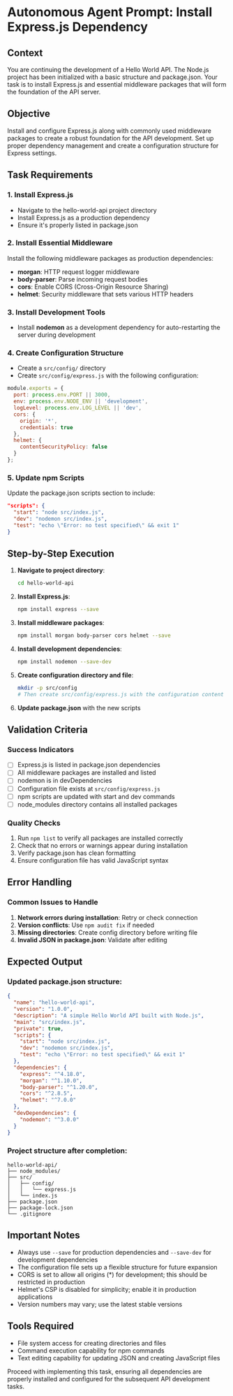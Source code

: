 # Autonomous Agent Prompt: Install Express.js Dependency

## Context
You are continuing the development of a Hello World API. The Node.js project has been initialized with a basic structure and package.json. Your task is to install Express.js and essential middleware packages that will form the foundation of the API server.

## Objective
Install and configure Express.js along with commonly used middleware packages to create a robust foundation for the API development. Set up proper dependency management and create a configuration structure for Express settings.

## Task Requirements

### 1. Install Express.js
- Navigate to the hello-world-api project directory
- Install Express.js as a production dependency
- Ensure it's properly listed in package.json

### 2. Install Essential Middleware
Install the following middleware packages as production dependencies:
- **morgan**: HTTP request logger middleware
- **body-parser**: Parse incoming request bodies
- **cors**: Enable CORS (Cross-Origin Resource Sharing)
- **helmet**: Security middleware that sets various HTTP headers

### 3. Install Development Tools
- Install **nodemon** as a development dependency for auto-restarting the server during development

### 4. Create Configuration Structure
- Create a `src/config/` directory
- Create `src/config/express.js` with the following configuration:
```javascript
module.exports = {
  port: process.env.PORT || 3000,
  env: process.env.NODE_ENV || 'development',
  logLevel: process.env.LOG_LEVEL || 'dev',
  cors: {
    origin: '*',
    credentials: true
  },
  helmet: {
    contentSecurityPolicy: false
  }
};
```

### 5. Update npm Scripts
Update the package.json scripts section to include:
```json
"scripts": {
  "start": "node src/index.js",
  "dev": "nodemon src/index.js",
  "test": "echo \"Error: no test specified\" && exit 1"
}
```

## Step-by-Step Execution

1. **Navigate to project directory**:
   ```bash
   cd hello-world-api
   ```

2. **Install Express.js**:
   ```bash
   npm install express --save
   ```

3. **Install middleware packages**:
   ```bash
   npm install morgan body-parser cors helmet --save
   ```

4. **Install development dependencies**:
   ```bash
   npm install nodemon --save-dev
   ```

5. **Create configuration directory and file**:
   ```bash
   mkdir -p src/config
   # Then create src/config/express.js with the configuration content
   ```

6. **Update package.json** with the new scripts

## Validation Criteria

### Success Indicators
- [ ] Express.js is listed in package.json dependencies
- [ ] All middleware packages are installed and listed
- [ ] nodemon is in devDependencies
- [ ] Configuration file exists at `src/config/express.js`
- [ ] npm scripts are updated with start and dev commands
- [ ] node_modules directory contains all installed packages

### Quality Checks
1. Run `npm list` to verify all packages are installed correctly
2. Check that no errors or warnings appear during installation
3. Verify package.json has clean formatting
4. Ensure configuration file has valid JavaScript syntax

## Error Handling

### Common Issues to Handle
1. **Network errors during installation**: Retry or check connection
2. **Version conflicts**: Use `npm audit fix` if needed
3. **Missing directories**: Create config directory before writing file
4. **Invalid JSON in package.json**: Validate after editing

## Expected Output

### Updated package.json structure:
```json
{
  "name": "hello-world-api",
  "version": "1.0.0",
  "description": "A simple Hello World API built with Node.js",
  "main": "src/index.js",
  "private": true,
  "scripts": {
    "start": "node src/index.js",
    "dev": "nodemon src/index.js",
    "test": "echo \"Error: no test specified\" && exit 1"
  },
  "dependencies": {
    "express": "^4.18.0",
    "morgan": "^1.10.0",
    "body-parser": "^1.20.0",
    "cors": "^2.8.5",
    "helmet": "^7.0.0"
  },
  "devDependencies": {
    "nodemon": "^3.0.0"
  }
}
```

### Project structure after completion:
```
hello-world-api/
├── node_modules/
├── src/
│   ├── config/
│   │   └── express.js
│   └── index.js
├── package.json
├── package-lock.json
└── .gitignore
```

## Important Notes

- Always use `--save` for production dependencies and `--save-dev` for development dependencies
- The configuration file sets up a flexible structure for future expansion
- CORS is set to allow all origins (*) for development; this should be restricted in production
- Helmet's CSP is disabled for simplicity; enable it in production applications
- Version numbers may vary; use the latest stable versions

## Tools Required
- File system access for creating directories and files
- Command execution capability for npm commands
- Text editing capability for updating JSON and creating JavaScript files

Proceed with implementing this task, ensuring all dependencies are properly installed and configured for the subsequent API development tasks.